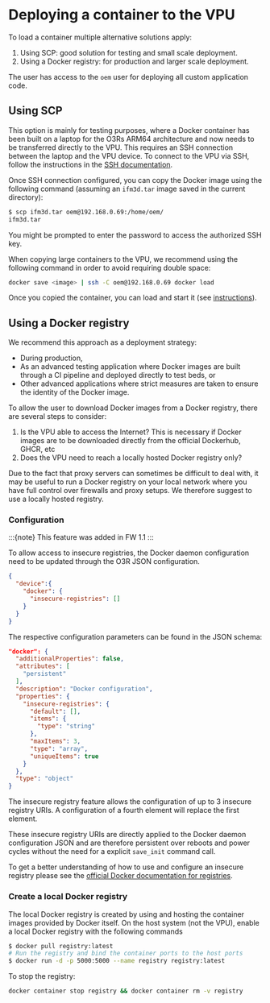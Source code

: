 # Deploying a container to the VPU

To load a container multiple alternative solutions apply:
1. Using SCP: good solution for testing and small scale deployment.
2. Using a Docker registry: for production and larger scale deployment.

The user has access to the `oem` user for deploying all custom application code.

## Using SCP
This option is mainly for testing purposes, where a Docker container has been built on a laptop for the O3Rs ARM64 architecture and now needs to be transferred directly to the VPU.
This requires an SSH connection between the laptop and the VPU device.
To connect to the VPU via SSH, follow the instructions in the [SSH documentation](../../Technology/VPU/ssh.md).

Once SSH connection configured, you can copy the Docker image using the following command (assuming an `ifm3d.tar` image saved in the current directory):

```bash
$ scp ifm3d.tar oem@192.168.0.69:/home/oem/
ifm3d.tar                                                                       100%  108MB  51.5MB/s   00:02
```

You might be prompted to enter the password to access the authorized SSH key.

When copying large containers to the VPU, we recommend using the following command in order to avoid requiring double space:
```bash
docker save <image> | ssh -C oem@192.168.0.69 docker load
```
Once you copied the container, you can load and start it (see [instructions](docker.md#load-and-start-a-container)).


## Using a Docker registry

We recommend this approach as a deployment strategy:
+ During production,
+ As an advanced testing application where Docker images are built through a CI pipeline and deployed directly to test beds, or
+ Other advanced applications where strict measures are taken to ensure the identity of the Docker image.

To allow the user to download Docker images from a Docker registry, there are several steps to consider:
1. Is the VPU able to access the Internet? This is necessary if Docker images are to be downloaded directly from the official Dockerhub, GHCR, etc
2. Does the VPU need to reach a locally hosted Docker registry only?

Due to the fact that proxy servers can sometimes be difficult to deal with, it may be useful to run a Docker registry on your local network where you have full control over firewalls and proxy setups. We therefore suggest to use a locally hosted registry.


### Configuration
:::{note}
This feature was added in FW 1.1
:::

To allow access to insecure registries, the Docker daemon configuration need to be updated through the O3R JSON configuration.

```json
{
  "device":{
    "docker": {
      "insecure-registries": []
    }
  }
}
```

The respective configuration parameters can be found in the JSON schema:
```json
"docker": {
  "additionalProperties": false,
  "attributes": [
    "persistent"
  ],
  "description": "Docker configuration",
  "properties": {
    "insecure-registries": {
      "default": [],
      "items": {
        "type": "string"
      },
      "maxItems": 3,
      "type": "array",
      "uniqueItems": true
    }
  },
  "type": "object"
}
```

The insecure registry feature allows the configuration of up to 3 insecure registry URIs. A configuration of a fourth element will replace the first element.

These insecure registry URIs are directly applied to the Docker daemon configuration JSON and are therefore persistent over reboots and power cycles without the need for a explicit `save_init` command call.

To get a better understanding of how to use and configure an insecure registry please see the [official Docker documentation for registries](https://docs.docker.com/registry/).


### Create a local Docker registry

The local Docker registry is created by using and hosting the container images provided by Docker itself.
On the host system (not the VPU), enable a local Docker registry with the following commands

```bash
$ docker pull registry:latest
# Run the registry and bind the container ports to the host ports
$ docker run -d -p 5000:5000 --name registry registry:latest
```

To stop the registry:

```bash
docker container stop registry && docker container rm -v registry
```
